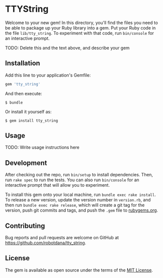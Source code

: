 # TTYString

Welcome to your new gem! In this directory, you'll find the files you need to be able to package up your Ruby library into a gem. Put your Ruby code in the file `lib/tty_string`. To experiment with that code, run `bin/console` for an interactive prompt.

TODO: Delete this and the text above, and describe your gem

## Installation

Add this line to your application's Gemfile:

```ruby
gem 'tty_string'
```

And then execute:

    $ bundle

Or install it yourself as:

    $ gem install tty_string

## Usage

TODO: Write usage instructions here

## Development

After checking out the repo, run `bin/setup` to install dependencies. Then, run `rake spec` to run the tests. You can also run `bin/console` for an interactive prompt that will allow you to experiment.

To install this gem onto your local machine, run `bundle exec rake install`. To release a new version, update the version number in `version.rb`, and then run `bundle exec rake release`, which will create a git tag for the version, push git commits and tags, and push the `.gem` file to [rubygems.org](https://rubygems.org).

## Contributing

Bug reports and pull requests are welcome on GitHub at https://github.com/robotdana/tty_string.

## License

The gem is available as open source under the terms of the [MIT License](https://opensource.org/licenses/MIT).
